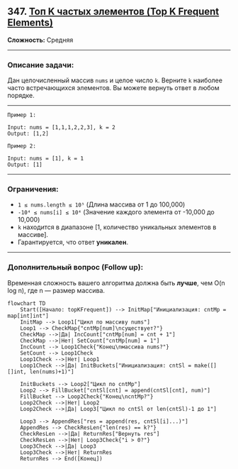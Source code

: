 ## 347. [Топ K частых элементов (Top K Frequent Elements)](https://leetcode.com/problems/top-k-frequent-elements/)

**Сложность:** Средняя

---

### Описание задачи:

Дан целочисленный массив `nums` и целое число `k`. Верните `k` наиболее часто встречающихся элементов. Вы можете вернуть ответ в любом порядке.

---

```
Пример 1:

Input: nums = [1,1,1,2,2,3], k = 2
Output: [1,2]

Пример 2:

Input: nums = [1], k = 1
Output: [1]
```

---

### Ограничения:

*   `1 ≤ nums.length ≤ 10⁵` (Длина массива от 1 до 100,000)
*   `-10⁴ ≤ nums[i] ≤ 10⁴` (Значение каждого элемента от -10,000 до 10,000)
*   `k` находится в диапазоне [1, количество уникальных элементов в массиве].
*   Гарантируется, что ответ **уникален**.

---

### Дополнительный вопрос (Follow up):

Временная сложность вашего алгоритма должна быть **лучше**, чем O(n log n), где n — размер массива.

```mermaid
flowchart TD
    Start([Начало: topKFrequent]) --> InitMap["Инициализация: cntMp = map[int]int"]
    InitMap --> Loop1["Цикл по массиву nums"]
    Loop1 --> CheckMap{"cntMp[num]\nсуществует?"}
    CheckMap -->|Да| IncCount["cntMp[num] = cnt + 1"]
    CheckMap -->|Нет| SetCount["cntMp[num] = 1"]
    IncCount --> Loop1Check{"Конец\nмассива nums?"}
    SetCount --> Loop1Check
    Loop1Check -->|Нет| Loop1
    Loop1Check -->|Да| InitBuckets["Инициализация: cntSl = make([][]int, len(nums)+1)"]

    InitBuckets --> Loop2["Цикл по cntMp"]
    Loop2 --> FillBucket["cntSl[cnt] = append(cntSl[cnt], num)"]
    FillBucket --> Loop2Check{"Конец\ncntMp?"}
    Loop2Check -->|Нет| Loop2
    Loop2Check -->|Да| Loop3["Цикл по cntSl от len(cntSl)-1 до 1"]

    Loop3 --> AppendRes["res = append(res, cntSl[i]...)"]
    AppendRes --> CheckResLen{"len(res) == k?"}
    CheckResLen -->|Да| ReturnRes["Вернуть res"]
    CheckResLen -->|Нет| Loop3Check{"i > 0?"}
    Loop3Check -->|Да| Loop3
    Loop3Check -->|Нет| ReturnRes
    ReturnRes --> End([Конец])
```